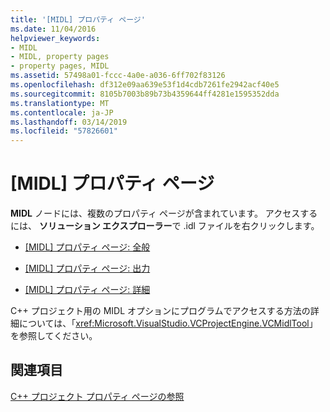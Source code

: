 ```yaml
---
title: '[MIDL] プロパティ ページ'
ms.date: 11/04/2016
helpviewer_keywords:
- MIDL
- MIDL, property pages
- property pages, MIDL
ms.assetid: 57498a01-fccc-4a0e-a036-6ff702f83126
ms.openlocfilehash: df312e09aa639e53f1d4cdb7261fe2942acf40e5
ms.sourcegitcommit: 8105b7003b89b73b4359644ff4281e1595352dda
ms.translationtype: MT
ms.contentlocale: ja-JP
ms.lasthandoff: 03/14/2019
ms.locfileid: "57826601"
---
```

# <a name="midl-property-pages"></a>[MIDL] プロパティ ページ

**MIDL** ノードには、複数のプロパティ ページが含まれています。 アクセスするには、 **ソリューション エクスプローラー**で .idl ファイルを右クリックします。

- [[MIDL] プロパティ ページ: 全般](midl-property-pages-general.md)

- [[MIDL] プロパティ ページ: 出力](midl-property-pages-output.md)

- [[MIDL] プロパティ ページ: 詳細](midl-property-pages-advanced.md)

C++ プロジェクト用の MIDL オプションにプログラムでアクセスする方法の詳細については、「<xref:Microsoft.VisualStudio.VCProjectEngine.VCMidlTool>」を参照してください。

## <a name="see-also"></a>関連項目

[C++ プロジェクト プロパティ ページの参照](property-pages-visual-cpp.md)
